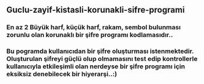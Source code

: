## Guclu-zayif-kistasli-korunakli-sifre-programi
### En az 2 Büyük harf, küçük harf, rakam, sembol bulunması zorunlu olan korunaklı bir şifre programı kodlamasıdır..
### Bu pogramda kullanıcıdan bir şifre oluşturması istenmektedir. Oluşturulan şifreyi güçlü olup olmamasını test edip kontrollerle kullanıcıyla etkileşimli olan nerdeyse  bir şifre programı için eksiksiz denebilecek bir hiyerarşi..:)
